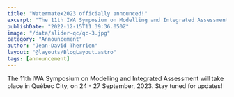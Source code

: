 ```yaml
---
title: "Watermatex2023 officially announced!"
excerpt: "The 11th IWA Symposium on Modelling and Integrated Assessment will take place in Québec City, on 24 - 27 september, 2023. Stay tuned for updates!"
publishDate: "2022-12-15T11:39:36.050Z"
image: "/data/slider-qc/qc-3.jpg"
category: "Announcement"
author: "Jean-David Therrien"
layout: "@layouts/BlogLayout.astro"
tags: [announcement]
---
```


The 11th IWA Symposium on Modelling and Integrated Assessment will take place in Québec City, on 24 - 27 September, 2023. Stay tuned for updates!
